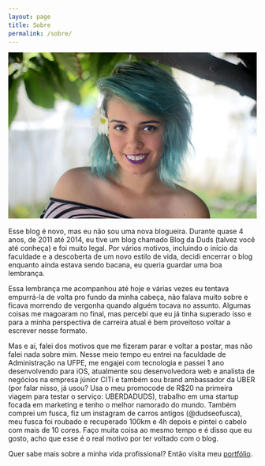 ```yaml
---
layout: page
title: Sobre
permalink: /sobre/
---
```


![Foto de perfil](/assets/images/perfilBottom.jpg)

Esse blog é novo, mas eu não sou uma nova blogueira. Durante quase 4 anos, de 2011 até 2014, eu tive um blog chamado Blog da Duds (talvez você até conheça) e foi muito legal. Por vários motivos, incluindo o início da faculdade e a descoberta de um novo estilo de vida, decidi encerrar o blog enquanto ainda estava sendo bacana, eu queria guardar uma boa lembrança. 

Essa lembrança me acompanhou até hoje e várias vezes eu tentava empurrá-la de volta pro fundo da minha cabeça, não falava muito sobre e ficava morrendo de vergonha quando alguém tocava no assunto. Algumas coisas me magoaram no final, mas percebi que eu já tinha superado isso e para a minha perspectiva de carreira atual é bem proveitoso voltar a escrever nesse formato. 

Mas e aí, falei dos motivos que me fizeram parar e voltar a postar, mas não falei nada sobre mim. Nesse meio tempo eu entrei na faculdade de Administração na UFPE, me engajei com tecnologia e passei 1 ano desenvolvendo para iOS, atualmente sou desenvolvedora web e analista de negócios na empresa júnior CITi e também sou brand ambassador da UBER (por falar nisso, já usou? Usa o meu promocode de R$20 na primeira viagem para testar o serviço: UBERDADUDS), trabalho em uma startup focada em marketing e tenho o melhor namorado do mundo. Também comprei um fusca, fiz um instagram de carros antigos (@dudseofusca), meu fusca foi roubado e recuperado 100km e 4h depois e pintei o cabelo com mais de 10 cores. Faço muita coisa ao mesmo tempo e é disso que eu gosto, acho que esse é o real motivo por ter voltado com o blog. 

Quer sabe mais sobre a minha vida profissional? Então visita meu [portfólio](http://eduarda.top). 
